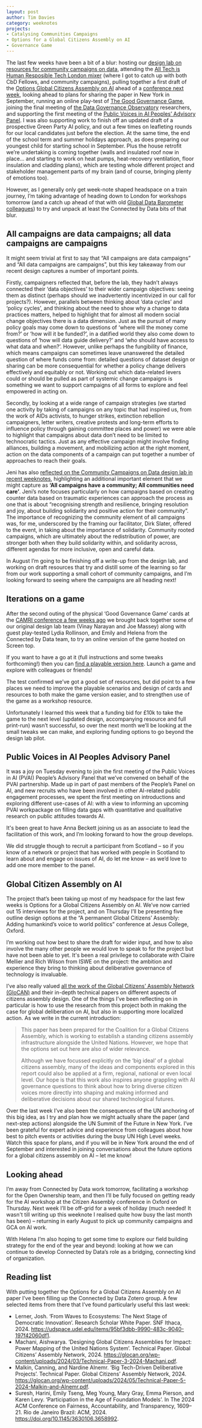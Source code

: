 ```yaml
---
layout: post
author: Tim Davies
category: weeknotes
projects:
- Catalysing Communities Campaigns 
- Options for a Global Citizens Assembly on AI
- Governance Game
---
```


The last few weeks have been a bit of a blur: hosting our [design lab on resources for community campaigns on data](https://connectedbydata.org/events/2024-06-20-contributing-to-the-data-campaigners-toolkit), attending the [All Tech is Human Resposible Tech London mixer](https://alltechishuman.org/all-tech-is-human-blog/responsible-tech-london-a-better-tech-future-for-youth) (where I got to catch up with both CbD Fellows, and community campaigns), pulling together a first draft of the [Options Global Citizens Assembly on AI](https://connectedbydata.org/projects/2024-gca-ai) ahead of a [conference next week](https://connectedbydata.org/events/2024-07-18-gca-oxford), looking ahead to plans for sharing the paper in New York in September, running an online play-test of [The Good Governance Game](https://connectedbydata.org/projects/2023-governance-game), joining the final meeting of [the Data Governance Observatory](https://globalvoices.org/special/data-narratives-cmo/) researchers, and supporting the first meeting of the [Public Voices in AI Peoples’ Advisory Panel](https://connectedbydata.org/projects/2024-public-voices-in-ai). I was also supporting work to finish off an updated draft of a prospective Green Party AI policy, and out a few times on leafleting rounds for our local candidates just before the election. <!--more--> At the same time, the end of the school term and summer holidays approach, as does preparing our youngest child for starting school in September. Plus the house retrofit we’re undertaking is coming together (walls and insulated roof now in place… and starting to work on heat pumps, heat-recovery ventilation, floor insulation and cladding plans), which are testing whole different project and stakeholder management parts of my brain (and of course, bringing plenty of emotions too). 

However, as I generally only get week-note shaped headspace on a train journey, I’m taking advantage of heading down to London for workshops tomorrow (and a catch up ahead of that with old [Global Data Barometer colleagues](https://globaldatabarometer.org/)) to try and unpack at least the Connected by Data bits of that blur. 

## All campaigns are data campaigns; all data campaigns are campaigns

It might seem trivial at first to say that “All campaigns are data campaigns” and “All data campaigns are campaigns”, but this key takeaway from our recent design captures a number of important points. 

Firstly, campaigners reflected that, before the lab, they hadn’t always connected their ‘data objectives’ to their wider campaign objectives: seeing them as distinct (perhaps should we inadvertently incentivized in our call for projects?). However, parallels between thinking about ‘data cycles’ and ‘policy cycles’, and thinking about the need to show why a change to data practices matters, helped to highlight that for almost all modern social change objectives there is a data dimension. Just as the pursuit of many policy goals may come down to questions of ‘where will the money come from?’ or ‘how will it be funded?’, in a datified world they also come down to questions of ‘how will data guide delivery?’ and ‘who should have access to what data and when?’. However, unlike perhaps the fungibility of finance, which means campaigns can sometimes leave unanswered the detailed question of where funds come from: detailed questions of dataset design or sharing can be more consequential for whether a policy change delivers effectively and equitably or not. Working out which data-related levers could or should be pulled as part of systemic change campaigns is something we want to support campaigns of all forms to explore and feel empowered in acting on. 

Secondly, by looking at a wide range of campaign strategies (we started one activity by taking of campaigns on any topic that had inspired us, from the work of AIDs activists, to hunger strikes, extinction rebellion campaigners, letter writers, creative protests and long-term efforts to influence policy through gaining committee places and power) we were able to highlight that campaigns about data don’t need to be limited to technocratic tactics. Just as any effective campaign might involve finding alliances, building a movement, and mobilizing action at the right moment, action on the data components of a campaign can put together a number of approaches to reach their goals. 

Jeni has also [reflected on the Community Campaigns on Data design lab in recent weeknotes](https://connectedbydata.org/weeknotes/2024/06/24/jeni-weeknotes), highlighting an additional important element that we might capture as **‘All campaigns have a community; All communities need care’**. Jeni’s note focuses particularly on how campaigns based on creating counter data based on traumatic experiences can approach the process as one that is about “recognising strength and resilience, bringing resolution and joy, about building solidarity and positive action for their community”. The importance of recognizing the community element of all campaigns was, for me, underscored by the framing our facilitator, Dirk Slater, offered to the event, in taking about the importance of solidarity. Community rooted campaigns, which are ultimately about the redistribution of power, are stronger both when they build solidarity within, and solidarity across, different agendas for more inclusive, open and careful data. 

In August I’m going to be finishing off a write-up from the design lab, and working on draft resources that try and distill some of the learning so far from our work supporting a small cohort of community campaigns, and I’m looking forward to seeing where the campaigns are all heading next!

## Iterations on a game 

After the second outing of the physical ‘Good Governance Game’ cards at the [CAMRI conference a few weeks ago](https://connectedbydata.org/events/2024-06-27-camri-media-regulation-global-south) we brought back together some of our original design lab team (Vinay Narayan and Joe Massey) along with guest play-tested Lydia Rollinson, and Emily and Helena from the Connected by Data team, to try an online version of the game hosted on Screen top.

If you want to have a go at it (full instructions and some tweaks forthcoming!) then you can [find a playable version here](https://screentop.gg/@connectedbydata/GoodGovernance). Launch a game and explore with colleagues or friends!

The test confirmed we’ve got a good set of resources, but did point to a few places we need to improve the playable scenarios and design of cards and resources to both make the game version easier, and to strengthen use of the game as a workshop resource. 

Unfortunately I learned this week that a funding bid for £10k to take the game to the next level (updated design, accompanying resource and full print-run) wasn’t successful, so over the next month we’ll be looking at the small tweaks we can make, and exploring funding options to go beyond the design lab pilot. 

## Public Voices in AI Peoples Advisory Panel

It was a joy on Tuesday evening to join the first meeting of the Public Voices in AI (PVAI) People’s Advisory Panel that we’ve convened on behalf of the PVAI partnership. Made up in part of past members of the People’s Panel on AI, and new recruits who have been involved in other AI-related public engagement processes, we spent the first meeting on introductions and exploring different use-cases of AI: with a view to informing an upcoming PVAI workpackage on filling data gaps with quantitative and qualitative research on public attitudes towards AI. 

It's been great to have Anna Beckett joining us as an associate to lead the facilitation of this work, and I’m looking forward to how the group develops. 

We did struggle though to recruit a participant from Scotland – so if you know of a network or project that has worked with people in Scotland to learn about and engage on issues of AI, do let me know – as we’d love to add one more member to the panel. 

## Global Citizen Assembly on AI

The project that’s been taking up most of my headspace for the last few weeks is Options for a Global Citizens Assembly on AI. We’ve now carried out 15 interviews for the project, and on Thursday I’ll be presenting five outline design options at the “A permanent Global Citizens’ Assembly: Adding humankind’s voice to world politics” conference at Jesus College, Oxford. 

I’m working out how best to share the draft for wider input, and how to also involve the many other people we would love to speak to for the project but have not been able to yet. It's been a real privilege to collaborate with Claire Mellier and Rich Wilson from ISWE on the project: the ambition and experience they bring to thinking about deliberative governance of technology is invaluable. 

I’ve also really valued [all the work of the Global Citizens’ Assembly Network (GloCAN)](https://glocan.org/) and their in-depth technical papers on different aspects of citizens assembly design. One of the things I’ve been reflecting on in particular is how to use the research from this project both in making the case for global deliberation on AI, but also in supporting more localized action. As we write in the current introduction:

> This paper has been prepared for the Coalition for a Global Citizens Assembly, which is working to establish a standing citizens assembly infrastructure alongside the United Nations. However, we hope that the options set out here are also of wider relevance.
>
> Although we have focussed explicitly on the ‘big ideal’ of a global citizens assembly, many of the ideas and components explored in this report could also be applied at a firm, regional, national or even local level. Our hope is that this work also inspires anyone grappling with AI governance questions to think about how to bring diverse citizen voices more directly into shaping and making informed and deliberative decisions about our shared technological futures.

Over the last week I’ve also been the consequences of the UN anchoring of this big idea, as I try and plan how we might actually share the paper (and next-step actions) alongside the UN Summit of the Future in New York. I’ve been grateful for expert advice and experience from colleagues about how best to pitch events or activities during the busy UN High Level weeks. Watch this space for plans, and if you will be in New York around the end of September and interested in joining conversations about the future options for a global citizens assembly on AI – let me know! 

## Looking ahead

I’m away from Connected by Data work tomorrow, facilitating a workshop for the Open Ownership team, and then I’ll be fully focused on getting ready for the AI workshop at the Citizen Assembly conference in Oxford on Thursday. Next week I’ll be off-grid for a week of holiday (much needed! It wasn't till writing up this weeknote I realised quite how busy the last month has been) – returning in early August to pick up community campaigns and GCA on AI work. 

With Helena I’m also hoping to get some time to explore our field building strategy for the end of the year and beyond: looking at how we can continue to develop Connected by Data’s role as a bridging, connecting kind of organization. 

## Reading list

With putting together the Options for a Global Citizens Assembly on AI paper I’ve been filling up the Connected by Data Zotero group. A few selected items from there that I’ve found particularly useful this last week: 

* Lerner, Josh. ‘From Waves to Ecosystems: The Next Stage of Democratic Innovation’. Research Scholar White Paper. SNF Ithaca, 2024. https://udspace.udel.edu/items/95bf3dbb-9990-483c-9040-197f42060df1.
* Machani, Aishwarya. ‘Designing Global Citizens Assemblies for Impact: Power Mapping of the United Nations System’. Technical Paper. Global Citizens’ Assembly Network, 2024. https://glocan.org/wp-content/uploads/2024/03/Technical-Paper-3-2024-Machani.pdf.
* Malkin, Canning, and Nardine Alnemr. ‘Big Tech-Driven Deliberative Projects’. Technical Paper. Global Citizens’ Assembly Network, 2024. https://glocan.org/wp-content/uploads/2024/05/Technical-Paper-5-2024-Malkin-and-Alnemr.pdf.
* Suresh, Harini, Emily Tseng, Meg Young, Mary Gray, Emma Pierson, and Karen Levy. ‘Participation in the Age of Foundation Models’. In The 2024 ACM Conference on Fairness, Accountability, and Transparency, 1609–21. Rio de Janeiro Brazil: ACM, 2024. https://doi.org/10.1145/3630106.3658992.

